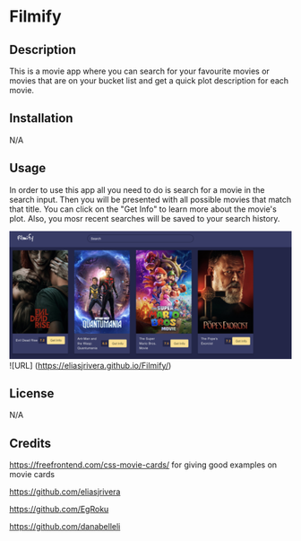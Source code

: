# Filmify

## Description

This is a movie app where you can search for your favourite movies or movies that are on your bucket list and get a quick plot description for each movie. 

## Installation

N/A

## Usage

In order to use this app all you need to do is search for a movie in the search input. Then you will be presented with all possible movies that match that title. You can click on the "Get Info" to learn more about the movie's plot. Also, you mosr recent searches will be saved to your search history. 

![scrrenshot](Screenshot.png)
![URL] (https://eliasjrivera.github.io/Filmify/)


## License

N/A

## Credits
https://freefrontend.com/css-movie-cards/ for giving good examples on movie cards

https://github.com/eliasjrivera

https://github.com/EgRoku

https://github.com/danabelleli


